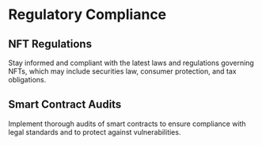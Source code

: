# Regulatory Compliance

## **NFT Regulations**

Stay informed and compliant with the latest laws and regulations governing NFTs, which may include securities law, consumer protection, and tax obligations.

## **Smart Contract Audits**

Implement thorough audits of smart contracts to ensure compliance with legal standards and to protect against vulnerabilities.
